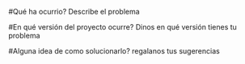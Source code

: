 #Qué ha ocurrio?
Describe el problema

#En qué versión del proyecto ocurre?
Dinos en qué versión tienes tu problema

#Alguna idea de como solucionarlo?
regalanos tus sugerencias
